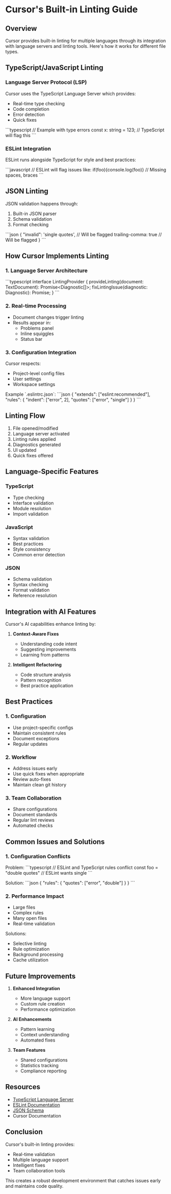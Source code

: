 # Cursor's Built-in Linting Guide

## Overview

Cursor provides built-in linting for multiple languages through its integration with language servers and linting tools. Here's how it works for different file types.

## TypeScript/JavaScript Linting

### Language Server Protocol (LSP)

Cursor uses the TypeScript Language Server which provides:

- Real-time type checking
- Code completion
- Error detection
- Quick fixes

\`\`\`typescript
// Example with type errors
const x: string = 123; // TypeScript will flag this
\`\`\`

### ESLint Integration

ESLint runs alongside TypeScript for style and best practices:

\`\`\`javascript
// ESLint will flag issues like:
if(foo){console.log(foo)} // Missing spaces, braces
\`\`\`

## JSON Linting

JSON validation happens through:

1. Built-in JSON parser
2. Schema validation
3. Format checking

\`\`\`json
{
  "invalid": 'single quotes',  // Will be flagged
  trailing-comma: true         // Will be flagged
}
\`\`\`

## How Cursor Implements Linting

### 1. Language Server Architecture

\`\`\`typescript
interface LintingProvider {
  provideLinting(document: TextDocument): Promise<Diagnostic[]>;
  fixLintingIssue(diagnostic: Diagnostic): Promise<WorkspaceEdit>;
}
\`\`\`

### 2. Real-time Processing

- Document changes trigger linting
- Results appear in:
  - Problems panel
  - Inline squiggles
  - Status bar

### 3. Configuration Integration

Cursor respects:

- Project-level config files
- User settings
- Workspace settings

Example \`.eslintrc.json\`:
\`\`\`json
{
  "extends": ["eslint:recommended"],
  "rules": {
    "indent": ["error", 2],
    "quotes": ["error", "single"]
  }
}
\`\`\`

## Linting Flow

1. File opened/modified
2. Language server activated
3. Linting rules applied
4. Diagnostics generated
5. UI updated
6. Quick fixes offered

## Language-Specific Features

### TypeScript

- Type checking
- Interface validation
- Module resolution
- Import validation

### JavaScript

- Syntax validation
- Best practices
- Style consistency
- Common error detection

### JSON

- Schema validation
- Syntax checking
- Format validation
- Reference resolution

## Integration with AI Features

Cursor's AI capabilities enhance linting by:

1. **Context-Aware Fixes**
   - Understanding code intent
   - Suggesting improvements
   - Learning from patterns

2. **Intelligent Refactoring**
   - Code structure analysis
   - Pattern recognition
   - Best practice application

## Best Practices

### 1. Configuration

- Use project-specific configs
- Maintain consistent rules
- Document exceptions
- Regular updates

### 2. Workflow

- Address issues early
- Use quick fixes when appropriate
- Review auto-fixes
- Maintain clean git history

### 3. Team Collaboration

- Share configurations
- Document standards
- Regular lint reviews
- Automated checks

## Common Issues and Solutions

### 1. Configuration Conflicts

Problem:
\`\`\`typescript
// ESLint and TypeScript rules conflict
const foo = "double quotes" // ESLint wants single
\`\`\`

Solution:
\`\`\`json
{
  "rules": {
    "quotes": ["error", "double"]
  }
}
\`\`\`

### 2. Performance Impact

- Large files
- Complex rules
- Many open files
- Real-time validation

Solutions:

- Selective linting
- Rule optimization
- Background processing
- Cache utilization

## Future Improvements

1. **Enhanced Integration**
   - More language support
   - Custom rule creation
   - Performance optimization

2. **AI Enhancements**
   - Pattern learning
   - Context understanding
   - Automated fixes

3. **Team Features**
   - Shared configurations
   - Statistics tracking
   - Compliance reporting

## Resources

- [TypeScript Language Server](https://github.com/microsoft/TypeScript/wiki/Using-the-Language-Service-API)
- [ESLint Documentation](https://eslint.org/docs/latest/)
- [JSON Schema](https://json-schema.org/)
- Cursor Documentation

## Conclusion

Cursor's built-in linting provides:

- Real-time validation
- Multiple language support
- Intelligent fixes
- Team collaboration tools

This creates a robust development environment that catches issues early and maintains code quality.
